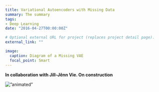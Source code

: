 ```yaml
---
title: Variational Autoencoders with Missing Data
summary: The summary
tags:
- Deep Learning
date: "2016-04-27T00:00:00Z"

# Optional external URL for project (replaces project detail page).
external_link: ""

image:
  caption: Diagram of a Missing VAE
  focal_point: Smart
---
```


<b> In collaboration with Jill-Jênn Vie. On construction </b>

<img src=”original_denoise_vae_latent.gif” alt=”animated” />
